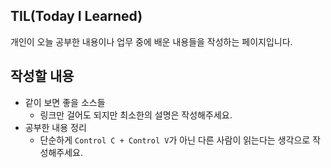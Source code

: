 ## TIL(Today I Learned)

개인이 오늘 공부한 내용이나 업무 중에 배운 내용들을 작성하는 페이지입니다.

## 작성할 내용

- 같이 보면 좋을 소스들
  - 링크만 걸어도 되지만 최소한의 설명은 작성해주세요.
- 공부한 내용 정리
  - 단순하게 `Control C + Control V`가 아닌 다른 사람이 읽는다는 생각으로 작성해주세요.

